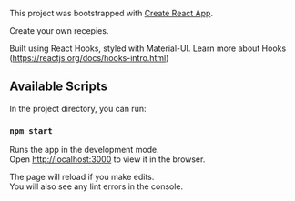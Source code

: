 This project was bootstrapped with [Create React App](https://github.com/facebook/create-react-app).

Create your own recepies.

Built using React Hooks, styled with Material-UI.
Learn more about Hooks (https://reactjs.org/docs/hooks-intro.html)

## Available Scripts

In the project directory, you can run:

### `npm start`

Runs the app in the development mode.<br>
Open [http://localhost:3000](http://localhost:3000) to view it in the browser.

The page will reload if you make edits.<br>
You will also see any lint errors in the console.

